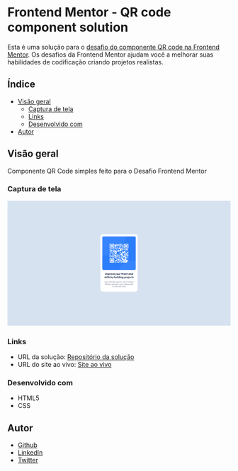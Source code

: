 # Frontend Mentor - QR code component solution
Esta é uma solução para o [desafio do componente QR code na Frontend Mentor](https://www.frontendmentor.io/challenges/qr-code-component-iux_sIO_H). Os desafios da Frontend Mentor ajudam você a melhorar suas habilidades de codificação criando projetos realistas.

## Índice

- [Visão geral](#overview)
  - [Captura de tela](#screenshot)
  - [Links](#links)
  - [Desenvolvido com](#built-with)
- [Autor](#author)

## Visão geral

Componente QR Code simples feito para o Desafio Frontend Mentor

### Captura de tela

<img src="images/screenshot.png" alt="Captura de Tela da página" />

### Links

- URL da solução: [Repositório da solução](https://github.com/KennedyBarreto/qr-code-component)
- URL do site ao vivo: [Site ao vivo](https://kennedybarreto.github.io/qr-code-component/)

### Desenvolvido com

- HTML5
- CSS

## Autor

- [Github](https://github.com/KennedyBarreto)
- [LinkedIn](https://www.linkedin.com/in/kennedy-barreto/)
- [Twitter](https://twitter.com/isnt_kennedy)
